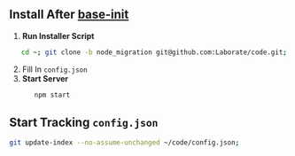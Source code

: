 Install After [base-init](https://github.com/Laborate/base-init)
----------------------------------------------------------------
1. **Run Installer Script**

  ```bash
     cd ~; git clone -b node_migration git@github.com:Laborate/code.git; cd code; npm install;
   ```
2. Fill In ```config.json```
3. **Start Server**
   ```bash
      npm start
   ```

Start Tracking ```config.json```
------------------------------------
```bash
git update-index --no-assume-unchanged ~/code/config.json;
```
